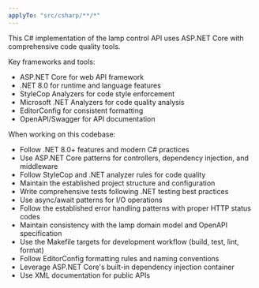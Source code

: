 ```yaml
---
applyTo: "src/csharp/**/*"
---
```


This C# implementation of the lamp control API uses ASP.NET Core with comprehensive code quality tools.

Key frameworks and tools:
- ASP.NET Core for web API framework
- .NET 8.0 for runtime and language features
- StyleCop Analyzers for code style enforcement
- Microsoft .NET Analyzers for code quality analysis
- EditorConfig for consistent formatting
- OpenAPI/Swagger for API documentation

When working on this codebase:
- Follow .NET 8.0+ features and modern C# practices
- Use ASP.NET Core patterns for controllers, dependency injection, and middleware
- Follow StyleCop and .NET analyzer rules for code quality
- Maintain the established project structure and configuration
- Write comprehensive tests following .NET testing best practices
- Use async/await patterns for I/O operations
- Follow the established error handling patterns with proper HTTP status codes
- Maintain consistency with the lamp domain model and OpenAPI specification
- Use the Makefile targets for development workflow (build, test, lint, format)
- Follow EditorConfig formatting rules and naming conventions
- Leverage ASP.NET Core's built-in dependency injection container
- Use XML documentation for public APIs